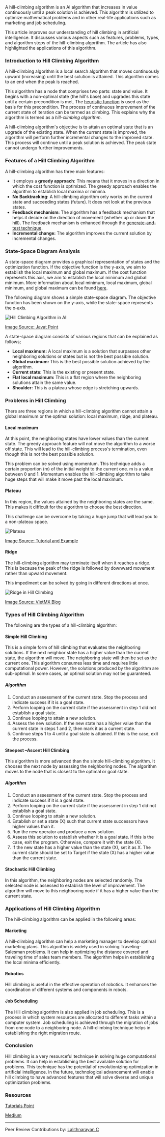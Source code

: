 A hill-climbing algorithm is an AI algorithm that increases in value continuously until a peak solution is achieved. This algorithm is utilized to optimize mathematical problems and in other real-life applications such as marketing and job scheduling.

This article improves our understanding of hill climbing in artificial intelligence. It discusses various aspects such as features, problems, types, and algorithm steps of the hill-climbing algorithm. The article has also highlighted the applications of this algorithm.


### Introduction to Hill Climbing Algorithm
A hill-climbing algorithm is a local search algorithm that moves continuously upward (increasing) until the best solution is attained. This algorithm comes to an end when the peak is reached. 

This algorithm has a node that comprises two parts: state and value. It begins with a non-optimal state (the hill's base) and upgrades this state until a certain precondition is met. The [heuristic function](https://en.wikipedia.org/wiki/Heuristic_(computer_science)#:~:text=A%20heuristic%20function%2C%20also%20called%20simply%20a%20heuristic%2C,For%20example%2C%20it%20may%20approximate%20the%20exact%20solution.) is used as the basis for this precondition. The process of continuous improvement of the current state of iteration can be termed as climbing. This explains why the algorithm is termed as a *hill-climbing algorithm*. 

A hill-climbing algorithm's objective is to attain an optimal state that is an upgrade of the existing state. When the current state is improved, the algorithm will perform further incremental changes to the improved state. This process will continue until a peak solution is achieved. The peak state cannot undergo further improvements. 

### Features of a Hill Climbing Algorithm
A hill-climbing algorithm has three main features:

* It employs a **greedy approach:** This means that it moves in a direction in which the cost function is optimized. The greedy approach enables the algorithm to establish local maxima or minima. 
* **No Backtracking:** A hill-climbing algorithm only works on the current state and succeeding states (future). It does not look at the previous states. 
* **Feedback mechanism:** The algorithm has a feedback mechanism that helps it decide on the direction of movement (whether up or down the hill). The feedback mechanism is enhanced through the [generate-and-test technique](http://intelligence.worldofcomputing.net/ai-search/generate-and-test-search.html#:~:text=%20Algorithm%3A%20Generate-And-Test%20%201%201.Generate%20a%20possible,quit%20else%20go%20to%20step%201.%20More%20). 
* **Incremental change:** The algorithm improves the current solution by incremental changes. 
 
### State-Space Diagram Analysis
A state-space diagram provides a graphical representation of states and the optimization function. If the objective function is the y-axis, we aim to establish the local maximum and global maximum. If the cost function represents this axis, we aim to establish the local minimum and global minimum. More information about local minimum, local maximum, global minimum, and global maximum can be found [here](https://en.wikipedia.org/wiki/Maxima_and_minima). 

The following diagram shows a simple state-space diagram. The objective function has been shown on the y-axis, while the state-space represents the x-axis.

![Hill Climbing Algorithm in AI](/engineering-education/understanding-hill-climbing-in-ai/hill-climbing-algorithm-in-ai.png)

[Image Source: Javat Point](https://static.javatpoint.com/tutorial/ai/images/hill-climbing-algorithm-in-ai.png)

A state-space diagram consists of various regions that can be explained as follows;
* **Local maximum:** A local maximum is a solution that surpasses other neighboring solutions or states but is not the best possible solution. 
* **Global maximum:** This is the best possible solution achieved by the algorithm. 
* **Current state:** This is the existing or present state.
* **Flat local maximum:** This is a flat region where the neighboring solutions attain the same value. 
* **Shoulder:** This is a plateau whose edge is stretching upwards. 

### Problems in Hill Climbing 
There are three regions in which a hill-climbing algorithm cannot attain a global maximum or the optimal solution: local maximum, ridge, and plateau. 

#### Local maximum
At this point, the neighboring states have lower values than the current state. The greedy approach feature will not move the algorithm to a worse off state. This will lead to the hill-climbing process's termination, even though this is not the best possible solution.

This problem can be solved using momentum. This technique adds a certain proportion (m) of the initial weight to the current one. m is a value between 0 and 1. Momentum enables the hill-climbing algorithm to take huge steps that will make it move past the local maximum. 
#### Plateau
In this region, the values attained by the neighboring states are the same. This makes it difficult for the algorithm to choose the best direction.

This challenge can be overcome by taking a huge jump that will lead you to a non-plateau space. 

![Plateau](/engineering-education/understanding-hill-climbing-in-ai/plateau.png)

[Image Source: Tutorial and Example](https://www.tutorialandexample.com/wp-content/uploads/2019/07/Plateau.png)

#### Ridge
The hill-climbing algorithm may terminate itself when it reaches a ridge. This is because the peak of the ridge is followed by downward movement rather than upward movement. 

This impediment can be solved by going in different directions at once. 

![Ridge in Hill Climbing](/engineering-education/understanding-hill-climbing-in-ai/ridge-in-hill-climbing.png)

[Image Source: VietMX Blog](https://www.maixuanviet.com/wp-content/uploads/2020/05/hill-climbing-algorithm-in-ai4.png)

### Types of Hill Climbing Algorithm
The following are the types of a hill-climbing algorithm:
#### Simple Hill Climbing
This is a simple form of hill climbing that evaluates the neighboring solutions. If the next neighbor state has a higher value than the current state, the algorithm will move. The neighboring state will then be set as the current one. This algorithm consumes less time and requires little computational power. However, the solutions produced by the algorithm are sub-optimal. In some cases, an optimal solution may not be guaranteed.  

##### Algorithm
1.	Conduct an assessment of the current state. Stop the process and indicate success if it is a goal state. 
2.	Perform looping on the current state if the assessment in step 1 did not establish a goal state. 
3.	Continue looping to attain a new solution. 
4.	Assess the new solution. If the new state has a higher value than the current state in steps 1 and 2, then mark it as a current state. 
5.	Continue steps 1 to 4 until a goal state is attained. If this is the case, exit the process. 

#### Steepest –Ascent Hill Climbing
This algorithm is more advanced than the simple hill-climbing algorithm. It chooses the next node by assessing the neighboring nodes. The algorithm moves to the node that is closest to the optimal or goal state.

##### Algorithm
1.	Conduct an assessment of the current state. Stop the process and indicate success if it is a goal state. 
2.	Perform looping on the current state if the assessment in step 1 did not establish a goal state. 
3.	Continue looping to attain a new solution. 
4.	Establish or set a state (X) such that current state successors have higher values than it. 
5.	Run the new operator and produce a new solution. 
6.	Assess this solution to establish whether it is a goal state. If this is the case, exit the program. Otherwise, compare it with the state (X).
7.	If the new state has a higher value than the state (X), set it as X. The current state should be set to Target if the state (X) has a higher value than the current state.

#### Stochastic Hill Climbing
In this algorithm, the neighboring nodes are selected randomly. The selected node is assessed to establish the level of improvement. The algorithm will move to this neighboring node if it has a higher value than the current state. 

### Applications of Hill Climbing Algorithm
The hill-climbing algorithm can be applied in the following areas:

#### Marketing
A hill-climbing algorithm can help a marketing manager to develop optimal marketing plans. This algorithm is widely used in solving Traveling-Salesman problems. It can help in optimizing the distance covered and traveling time of sales team members. The algorithm helps in establishing the local minima efficiently. 

#### Robotics
Hill climbing is useful in the effective operation of robotics. It enhances the coordination of different systems and components in robots. 

#### Job Scheduling
The Hill climbing algorithm is also applied in job scheduling. This is a process in which system resources are allocated to different tasks within a computer system. Job scheduling is achieved through the migration of jobs from one node to a neighboring node. A hill-climbing technique helps in establishing the right migration route. 

### Conclusion
Hill climbing is a very resourceful technique in solving huge computational problems. It can help in establishing the best available solution for problems. This technique has the potential of revolutionizing optimization in artificial intelligence. In the future, technological advancement will enable hill climbing to have advanced features that will solve diverse and unique optimization problems.  

### Resources

[Tutorials Point](https://www.tutorialspoint.com/design_and_analysis_of_algorithms/design_and_analysis_of_algorithms_hill_climbing.htm)

[Medium](https://medium.com/@rinu.gour123/what-is-heuristic-search-techniques-hill-climbing-in-ai-9b01ab0575da)


---
Peer Review Contributions by: [Lalithnarayan C](/engineering-education/authors/lalithnarayan-c/)

